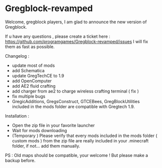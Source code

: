 ﻿# Gregblock-revamped


Welcome, gregblock players, I am glad to announce the new version of Gregblock.

If u have any questions , please create a ticket here : https://github.com/programgames/Gregblock-revamped/issues
I will fix them as fast as possible.


Changelog :
- update most of mods
- add Schematica
- update GregTechCE to 1.9
- add OpenComputer
- add AE2 fluid crafting
- add charger from ae2 to charge wireless crafting terminal ( fix )
- fix multiple bugs
- GregicAdditions, GregsConstruct, GTCEBees, GregBlockUtilities included in the mods folder are compatible with Gregtech 1.9.

Installation : 

- Open the zip file in your favorite launcher
- Wait for mods downloading
- (Temporary ) Please verify that every mods included in the mods folder ( custom mods )  from the zip file are really included in your .minecraft folder, if not... add them manually.

PS : Old maps should be compatible, your welcome ! But please make a backup before.
